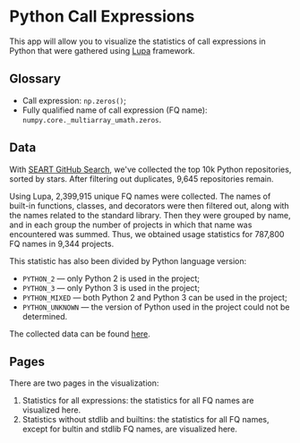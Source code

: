 # Python Call Expressions
This app will allow you to visualize the statistics of call expressions in Python that were gathered using [Lupa](https://github.com/JetBrains-Research/Lupa) framework.

## Glossary
- Call expression: `np.zeros()`;
- Fully qualified name of call expression (FQ name): `numpy.core._multiarray_umath.zeros`.

## Data
With [SEART GitHub Search](https://seart-ghs.si.usi.ch/), we've collected the top 10k Python repositories, sorted by stars. After filtering out duplicates, 9,645 repositories remain.

Using Lupa, 2,399,915 unique FQ names were collected. The names of built-in functions, classes, and decorators were then filtered out, along with the names related to the standard library. Then they were grouped by name, and in each group the number of projects in which that name was encountered was summed. Thus, we obtained usage statistics for 787,800 FQ names in 9,344 projects.

This statistic has also been divided by Python language version:

- `PYTHON_2` — only Python 2 is used in the project;
- `PYTHON_3` — only Python 3 is used in the project;
- `PYTHON_MIXED` — both Python 2 and Python 3 can be used in the project;
- `PYTHON_UNKNOWN` — the version of Python used in the project could not be determined.

The collected data can be found [here](../../resources/python_call_expressions/data).

## Pages
There are two pages in the visualization:
1. Statistics for all expressions: the statistics for all FQ names are visualized here.
2. Statistics without stdlib and builtins: the statistics for all FQ names, except for bultin and stdlib FQ names, are visualized here.


